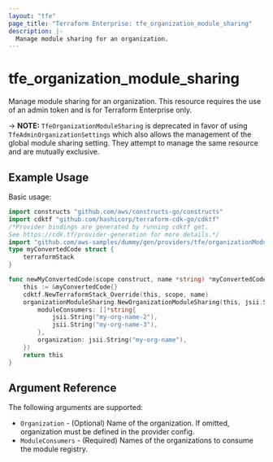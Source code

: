 ```yaml
---
layout: "tfe"
page_title: "Terraform Enterprise: tfe_organization_module_sharing"
description: |-
  Manage module sharing for an organization.
---
```


# tfe_organization_module_sharing

Manage module sharing for an organization. This resource requires the
use of an admin token and is for Terraform Enterprise only.

-> **NOTE:** `TfeOrganizationModuleSharing` is deprecated in favor of using `TfeAdminOrganizationSettings` which also allows the management of the global module sharing setting. They attempt to manage the same resource and are mutually exclusive.

## Example Usage

Basic usage:

```go
import constructs "github.com/aws/constructs-go/constructs"
import cdktf "github.com/hashicorp/terraform-cdk-go/cdktf"
/*Provider bindings are generated by running cdktf get.
See https://cdk.tf/provider-generation for more details.*/
import "github.com/aws-samples/dummy/gen/providers/tfe/organizationModuleSharing"
type myConvertedCode struct {
	terraformStack
}

func newMyConvertedCode(scope construct, name *string) *myConvertedCode {
	this := &myConvertedCode{}
	cdktf.NewTerraformStack_Override(this, scope, name)
	organizationModuleSharing.NewOrganizationModuleSharing(this, jsii.String("test"), &organizationModuleSharingConfig{
		moduleConsumers: []*string{
			jsii.String("my-org-name-2"),
			jsii.String("my-org-name-3"),
		},
		organization: jsii.String("my-org-name"),
	})
	return this
}
```

## Argument Reference

The following arguments are supported:

* `Organization` - (Optional) Name of the organization. If omitted, organization must be defined in the provider config.
* `ModuleConsumers` - (Required) Names of the organizations to consume the module registry.

<!-- cache-key: cdktf-0.17.0-pre.15 input-02a08f841b4b6228f7e4901255d3f9ff1f43a4bb23ea25bd0ba880c20069f448 -->